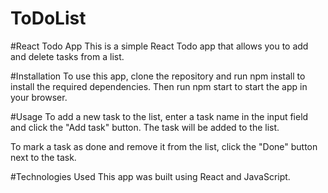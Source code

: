# ToDoList
#React Todo App
This is a simple React Todo app that allows you to add and delete tasks from a list.

#Installation
To use this app, clone the repository and run npm install to install the required dependencies. Then run npm start to start the app in your browser.

#Usage
To add a new task to the list, enter a task name in the input field and click the "Add task" button. The task will be added to the list.

To mark a task as done and remove it from the list, click the "Done" button next to the task.

#Technologies Used
This app was built using React and JavaScript.
